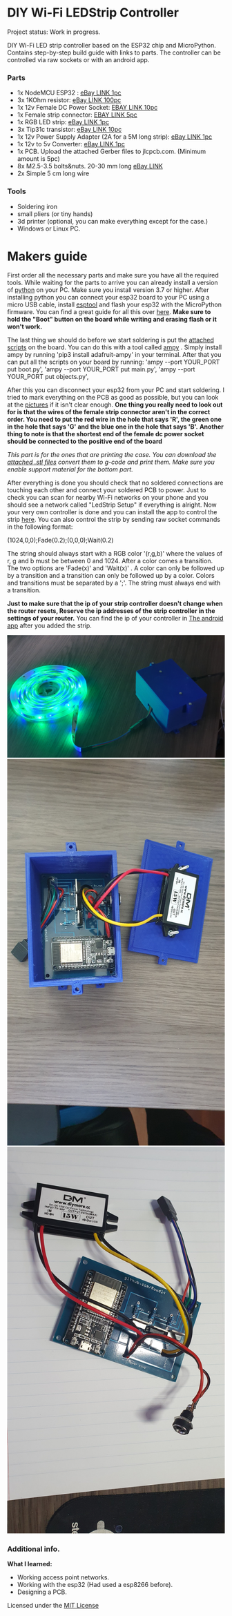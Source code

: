 # DIY Wi-Fi LEDStrip Controller

Project status: Work in progress.

DIY Wi-Fi LED strip controller based on the ESP32 chip and MicroPython. Contains step-by-step build guide with links to parts. The controller can be controlled via raw sockets or with an android app.

### Parts
- 1x NodeMCU ESP32 : [eBay LINK 1pc](https://www.ebay.com/itm/Espressif-ESP32-WLAN-Dev-Kit-Board-Development-Bluetooth-Wifi-v1-WROOM32-NodeMCU/253059783728?hash=item3aeb89dc30:g:5-8AAOSwAThb3MaZ)
- 3x 1KOhm resistor: [eBay LINK 100pc](https://www.ebay.com/itm/100-pcs-1-4W-0-25W-1-Metal-Film-Resistor-1K-ohm-1Kohm/282033455842?_trksid=p2485497.m4902.l9144)
- 1x 12v Female DC Power Socket: [EBAY LINK 10pc](https://www.ebay.com/itm/10Pcs-5-5-x-2-1mm-12-V-DC-Power-Supply-Jack-Socket-Female-Panel-Mount-Connector/143449192665?_trksid=p2485497.m4902.l9144)
- 1x Female strip connector: [EBAY LINK 5pc](https://www.ebay.com/itm/Durable-4Pin-Male-Female-Connector-Wire-Cable-for-3528-5050-SMD-LED-Strip-Light/352235582745?epid=1155449649&hash=item5202e07519:g:koEAAOSw8b1aN2vm)
- 1x RGB LED strip: [eBay LINK 1pc](https://www.ebay.com/itm/184203854470?ViewItem=&item=184203854470)
- 3x Tip31c transistor: [eBay LINK 10pc](https://www.ebay.com/itm/10-x-TIP31C-TIP31-NPN-Transistor-3A-100V-TO-220-FSC/270984720497?hash=item3f17f2b071:g:8hUAAOxyepRRrfsF)
- 1x 12v Power Supply Adapter (2A for a 5M long strip): [eBay LINK 1pc](https://www.ebay.com/itm/AC-TO-DC-5V-12V-24V-1A-2A-3A-5A-10A-0-5A-Power-Supply-Adapter-LED-Strip-Light/254344416209?_trksid=p2485497.m4902.l9144)
- 1x 12v to 5v Converter: [eBay LINK 1pc](https://www.ebay.com/itm/DC-DC-12V-to-5V-6V-9V-2-3A-15W-Converter-Step-Down-2A-3A-15W-Power-Supply-Module/401327863545?_trksid=p2485497.m4902.l9144)
- 1x PCB. Upload the attached Gerber files to jlcpcb.com. (Minimum amount is 5pc)
- 8x M2.5-3.5 bolts&nuts. 20-30 mm long [eBay LINK](https://www.ebay.com/itm/M2-M2-5-M3-304-Stainless-Steel-Allen-Hex-Socket-Countersunk-Head-Screws-Bolts/282935136527?hash=item41e03f910f:m:mKxIf5Qmt5Zi86DIH4-mAoQ)
- 2x Simple 5 cm long wire

### Tools
- Soldering iron
- small pliers (or tiny hands)
- 3d printer (optional, you can make everything except for the case.)
- Windows or Linux PC.

# Makers guide
First order all the necessary parts and make sure you have all the required tools.
While waiting for the parts to arrive you can already install a version of [python](https://www.python.org/) on your PC.
Make sure you install version 3.7 or higher.
After installing python you can connect your esp32 board to your PC using a micro USB cable,
install [esptool](https://pypi.org/project/esptool/) and flash your esp32 with the MicroPython firmware. You can find a great guide for all this
over [here](https://docs.micropython.org/en/latest/esp8266/tutorial/intro.html). **Make sure to hold the "Boot" button on the board while writing and erasing flash or it won't work.**

The last thing we should do before we start soldering is put
the [attached scripts](https://github.com/Ruud14/DIY-Wifi-LEDStrip-Controller/tree/master/to_ESP32) on the board.
You can do this with a tool called [ampy](https://learn.adafruit.com/micropython-basics-load-files-and-run-code/install-ampy) .
Simply install ampy by running 'pip3 install adafruit-ampy' in your terminal. After that you can put all the scripts on your board by running:
'ampy --port YOUR_PORT put boot.py',
'ampy --port YOUR_PORT put main.py',
'ampy --port YOUR_PORT put objects.py',

After this you can disconnect your esp32 from your PC and start soldering.
I tried to mark everything on the PCB as good as possible, but you can look at the [pictures](https://github.com/Ruud14/DIY-Wifi-LEDStrip-Controller/tree/master/pictures) if it isn't clear enough.
**One thing you really need to look out for is that the wires of the female strip connector aren't in the correct order.
You need to put the red wire in the hole that says 'R', the green one in the hole that says 'G' and the blue one in the hole that says 'B'.**
**Another thing to note is that the shortest end of the female dc power socket should be connected to the positive end of the board**

*This part is for the ones that are printing the case.
You can download the [attached .stl files](https://github.com/Ruud14/DIY-Wifi-LEDStrip-Controller/tree/master/3d%20models)
convert them to g-code and print them. Make sure you enable support material for the bottom part.*

After everything is done you should check that no soldered connections are touching each other and connect your soldered PCB to power.
Just to check you can scan for nearby Wi-Fi networks on your phone and you should see a network called "LedStrip Setup" if everything is alright.
Now your very own controller is done and you can install the app to control the strip [here](https://github.com/Ruud14/Wifi-LEDStrip-Controller-App).
You can also control the strip by sending raw socket commands in the following format:

(1024,0,0);Fade(0.2);(0,0,0);Wait(0.2)

The string should always start with a RGB color '(r,g,b)'
where the values of r, g and b must be between 0 and 1024.
After a color comes a transition. The two options are 'Fade(x)' and 'Wait(x)' .
A color can only be followed up by a transition and a transition can only be followed up by a color.
Colors and transitions must be separated by a ';'. The string must always end with a transition.

**Just to make sure that the ip of your strip controller doesn't change when the router resets, Reserve the ip addresses of the strip controller in the settings of your router.** You can find the ip of your controller in [The android app](https://github.com/Ruud14/Wifi-LEDStrip-Controller-App) after you added the strip.

![fully_assembled](https://github.com/Ruud14/DIY-Wifi-LEDStrip-Controller/blob/master/pictures/fully_assembled.jpg)
![inside_case](https://github.com/Ruud14/DIY-Wifi-LEDStrip-Controller/blob/master/pictures/inside_case.jpg)
![soldered_pcb1](https://github.com/Ruud14/DIY-Wifi-LEDStrip-Controller/blob/master/pictures/soldered_pcb1.jpg)

### Additional info.
**What I learned:**
- Working access point networks.
- Working with the esp32 (Had used a esp8266 before).
- Designing a PCB.

Licensed under the [MIT License](https://github.com/Ruud14/DIY-Wifi-LEDStrip-Controller/blob/master/LICENSE)
